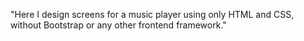 "Here I design screens for a music player using only HTML and CSS, without Bootstrap or any other frontend framework."
